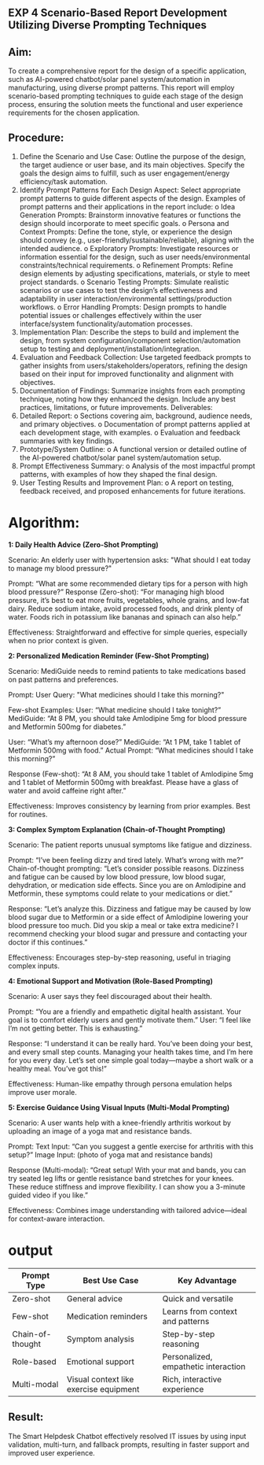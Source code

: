 ## EXP 4 Scenario-Based Report Development Utilizing Diverse Prompting Techniques
## Aim:
To create a comprehensive report for the design of a specific application, such as AI-powered chatbot/solar panel system/automation in manufacturing, using diverse prompt patterns. This report will employ scenario-based prompting techniques to guide each stage of the design process, ensuring the solution meets the functional and user experience requirements for the chosen application.
## Procedure:
1.	Define the Scenario and Use Case:
Outline the purpose of the design, the target audience or user base, and its main objectives. Specify the goals the design aims to fulfill, such as user engagement/energy efficiency/task automation.
2.	Identify Prompt Patterns for Each Design Aspect:
Select appropriate prompt patterns to guide different aspects of the design. Examples of prompt patterns and their applications in the report include:
o	Idea Generation Prompts: Brainstorm innovative features or functions the design should incorporate to meet specific goals.
o	Persona and Context Prompts: Define the tone, style, or experience the design should convey (e.g., user-friendly/sustainable/reliable), aligning with the intended audience.
o	Exploratory Prompts: Investigate resources or information essential for the design, such as user needs/environmental constraints/technical requirements.
o	Refinement Prompts: Refine design elements by adjusting specifications, materials, or style to meet project standards.
o	Scenario Testing Prompts: Simulate realistic scenarios or use cases to test the design’s effectiveness and adaptability in user interaction/environmental settings/production workflows.
o	Error Handling Prompts: Design prompts to handle potential issues or challenges effectively within the user interface/system functionality/automation processes.
3.	Implementation Plan:
Describe the steps to build and implement the design, from system configuration/component selection/automation setup to testing and deployment/installation/integration.
4.	Evaluation and Feedback Collection:
Use targeted feedback prompts to gather insights from users/stakeholders/operators, refining the design based on their input for improved functionality and alignment with objectives.
5.	Documentation of Findings:
Summarize insights from each prompting technique, noting how they enhanced the design. Include any best practices, limitations, or future improvements.
Deliverables:
1.	Detailed Report:
o	Sections covering aim, background, audience needs, and primary objectives.
o	Documentation of prompt patterns applied at each development stage, with examples.
o	Evaluation and feedback summaries with key findings.
2.	Prototype/System Outline:
o	A functional version or detailed outline of the AI-powered chatbot/solar panel system/automation setup.
3.	Prompt Effectiveness Summary:
o	Analysis of the most impactful prompt patterns, with examples of how they shaped the final design.
4.	User Testing Results and Improvement Plan:
o	A report on testing, feedback received, and proposed enhancements for future iterations.

# Algorithm:
**1: Daily Health Advice (Zero-Shot Prompting)**

Scenario:
An elderly user with hypertension asks:
"What should I eat today to manage my blood pressure?"

Prompt:
“What are some recommended dietary tips for a person with high blood pressure?”
Response (Zero-shot):
“For managing high blood pressure, it’s best to eat more fruits, vegetables, whole grains, and low-fat dairy. Reduce sodium intake, avoid processed foods, and drink plenty of water. Foods rich in potassium like bananas and spinach can also help.”

Effectiveness:
Straightforward and effective for simple queries, especially when no prior context is given.

**2: Personalized Medication Reminder (Few-Shot Prompting)**

Scenario:
MediGuide needs to remind patients to take medications based on past patterns and preferences.

Prompt:
User Query: "What medicines should I take this morning?"

Few-shot Examples:
User: “What medicine should I take tonight?”
MediGuide: “At 8 PM, you should take Amlodipine 5mg for blood pressure and Metformin 500mg for diabetes.”

User: “What’s my afternoon dose?”
MediGuide: “At 1 PM, take 1 tablet of Metformin 500mg with food.”
Actual Prompt: “What medicines should I take this morning?”

Response (Few-shot):
“At 8 AM, you should take 1 tablet of Amlodipine 5mg and 1 tablet of Metformin 500mg with breakfast. Please have a glass of water and avoid caffeine right after.”

Effectiveness:
Improves consistency by learning from prior examples. Best for routines.

**3: Complex Symptom Explanation (Chain-of-Thought Prompting)**

Scenario:
The patient reports unusual symptoms like fatigue and dizziness.

Prompt:
“I’ve been feeling dizzy and tired lately. What’s wrong with me?”
Chain-of-thought prompting:
“Let’s consider possible reasons. Dizziness and fatigue can be caused by low blood pressure, low blood sugar, dehydration, or medication side effects. Since you are on Amlodipine and Metformin, these symptoms could relate to your medications or diet.”

Response:
“Let’s analyze this. Dizziness and fatigue may be caused by low blood sugar due to Metformin or a side effect of Amlodipine lowering your blood pressure too much. Did you skip a meal or take extra medicine? I recommend checking your blood sugar and pressure and contacting your doctor if this continues.”

Effectiveness:
Encourages step-by-step reasoning, useful in triaging complex inputs.

**4: Emotional Support and Motivation (Role-Based Prompting)**

Scenario:
A user says they feel discouraged about their health.

Prompt:
“You are a friendly and empathetic digital health assistant. Your goal is to comfort elderly users and gently motivate them.”
User: “I feel like I’m not getting better. This is exhausting.”

Response:
“I understand it can be really hard. You’ve been doing your best, and every small step counts. Managing your health takes time, and I’m here for you every day. Let’s set one simple goal today—maybe a short walk or a healthy meal. You’ve got this!”

Effectiveness:
Human-like empathy through persona emulation helps improve user morale.

 **5: Exercise Guidance Using Visual Inputs (Multi-Modal Prompting)**

Scenario:
A user wants help with a knee-friendly arthritis workout by uploading an image of a yoga mat and resistance bands.

Prompt:
Text Input: “Can you suggest a gentle exercise for arthritis with this setup?”
Image Input: (photo of yoga mat and resistance bands)

Response (Multi-modal):
“Great setup! With your mat and bands, you can try seated leg lifts or gentle resistance band stretches for your knees. These reduce stiffness and improve flexibility. I can show you a 3-minute guided video if you like.”

Effectiveness:
Combines image understanding with tailored advice—ideal for context-aware interaction.

# output
| Prompt Type      | Best Use Case                          | Key Advantage                        |
| ---------------- | -------------------------------------- | ------------------------------------ |
| Zero-shot        | General advice                         | Quick and versatile                  |
| Few-shot         | Medication reminders                   | Learns from context and patterns     |
| Chain-of-thought | Symptom analysis                       | Step-by-step reasoning               |
| Role-based       | Emotional support                      | Personalized, empathetic interaction |
| Multi-modal      | Visual context like exercise equipment | Rich, interactive experience         |







## Result:
The Smart Helpdesk Chatbot effectively resolved IT issues by using input validation, multi-turn, and fallback prompts, resulting in faster support and improved user experience.

